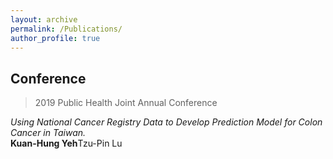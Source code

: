 ```yaml
---
layout: archive
permalink: /Publications/
author_profile: true
---
```

## Conference
> 2019 Public Health Joint Annual Conference <br>

*Using National Cancer Registry Data to Develop Prediction Model for Colon Cancer in Taiwan.* <br>
  **Kuan-Hung Yeh**Tzu-Pin Lu
